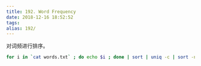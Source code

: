 ```yaml
---
title: 192. Word Frequency
date: 2018-12-16 18:52:52
tags:
alias: 192/
---
```


对词频进行排序。

<!--more-->

```sh
for i in `cat words.txt` ; do echo $i ; done | sort | uniq -c | sort -nr | awk '{print $2, $1}'
```
